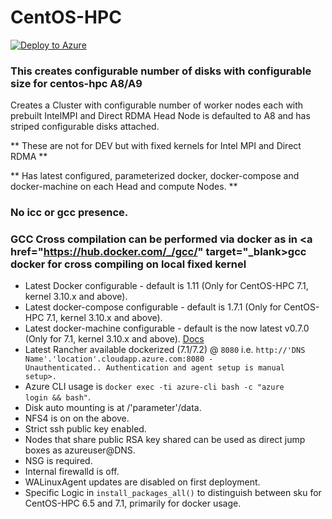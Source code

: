 # CentOS-HPC

<a href="https://portal.azure.com/#create/Microsoft.Template/uri/https%3A%2F%2Fraw.githubusercontent.com%2FAzure%2Fazure-bigcompute-hpcscripts%2Fmaster%2Fazuredeploy.json" target="_blank">
   <img alt="Deploy to Azure" src="http://azuredeploy.net/deploybutton.png"/>
</a>


### This creates configurable number of disks with configurable size for centos-hpc A8/A9 
Creates a Cluster with configurable number of worker nodes each with prebuilt IntelMPI and Direct RDMA
Head Node is defaulted to A8 and has striped configurable disks attached.

** These are not for DEV but with fixed kernels for Intel MPI and Direct RDMA **

** Has latest configured, parameterized docker, docker-compose and docker-machine on each Head and compute Nodes. **

### No icc or gcc presence.
### GCC Cross compilation can be performed via docker as in <a href="https://hub.docker.com/_/gcc/" target="_blank>gcc docker for cross compiling on local fixed kernel</a>

* Latest Docker configurable - default is 1.11 (Only for CentOS-HPC 7.1, kernel 3.10.x and above).
* Latest docker-compose configurable - default is 1.7.1 (Only for CentOS-HPC 7.1, kernel 3.10.x and above).
* Latest docker-machine configurable - default is the now latest v0.7.0 (Only for 7.1, kernel 3.10.x and above). [Docs](https://docs.docker.com/machine/drivers/azure/)
* Latest Rancher available dockerized (7.1/7.2) @ <code>8080</code> i.e. <code>http://'DNS Name'.'location'.cloudapp.azure.com:8080 - Unauthenticated.. Authentication and agent setup is manual setup>.</code>
* Azure CLI usage is <code>docker exec -ti azure-cli bash -c "azure login && bash"</code>.
* Disk auto mounting is at /'parameter'/data.
* NFS4 is on on the above.
* Strict ssh public key enabled.
* Nodes that share public RSA key shared can be used as direct jump boxes as azureuser@DNS.
* NSG is required.
* Internal firewalld is off.
* WALinuxAgent updates are disabled on first deployment.
* Specific Logic in <code>install_packages_all()</code> to distinguish between sku for CentOS-HPC 6.5 and 7.1, primarily for docker usage.
